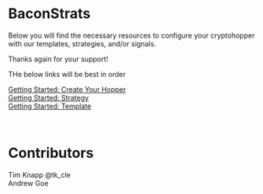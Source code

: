 # BaconStrats
Below you will find the necessary resources to configure your cryptohopper with our templates, strategies, and/or signals. 

Thanks again for your support!

THe below links will be best in order

[Getting Started: Create Your Hopper](https://github.com/ITOpsReborn/BaconStrats/create-hopper.md) </br>
[Getting Started: Strategy](https://github.com/ITOpsReborn/BaconStrats/gettingstarted-strategy.md) </br>
[Getting Started: Template](gettingstarted-template.md)

</br>

# Contributors
Tim Knapp @tk_cle </br>
Andrew Goe